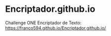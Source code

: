 # Encriptador.github.io
 Challenge ONE Encriptador de Texto:
https://franco594.github.io/Encriptador.github.io/
